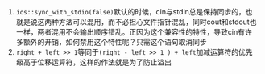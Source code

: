 1. `ios::sync_with_stdio(false)`默认的时候，cin与stdin总是保持同步的，也就是说这两种方法可以混用，而不必担心文件指针混乱，同时cout和stdout也一样，两者混用不会输出顺序错乱。正因为这个兼容性的特性，导致cin有许多额外的开销，如何禁用这个特性呢？只需这个语句取消同步
1. `right + left >> 1`等同于`(right - left >> 1 ) + left`加减运算符的优先级高于位移运算符，这样的作法就是为了防止溢出